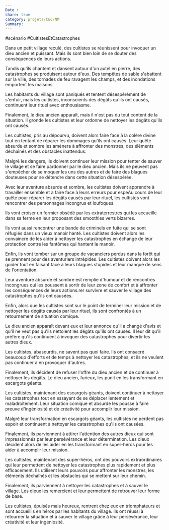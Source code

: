 ```yaml
---
Date : 
share: true 
category: projets/C&C/NM
Summary: 
---
```


#scénario #CultistesEtCatastrophes 

Dans un petit village reculé, des cultistes se réunissent pour invoquer un dieu ancien et puissant. Mais ils sont bien loin de se douter des conséquences de leurs actions.

Tandis qu'ils chantent et dansent autour d'un autel en pierre, des catastrophes se produisent autour d'eux. Des tempêtes de sable s'abattent sur la ville, des tornades de feu ravagent les champs, et des inondations emportent les maisons.

Les habitants du village sont paniqués et tentent désespérément de s'enfuir, mais les cultistes, inconscients des dégâts qu'ils ont causés, continuent leur rituel avec enthousiasme.

Finalement, le dieu ancien apparaît, mais il n'est pas du tout content de la situation. Il gronde les cultistes et leur ordonne de nettoyer les dégâts qu'ils ont causés.

Les cultistes, pris au dépourvu, doivent alors faire face à la colère divine tout en tentant de réparer les dommages qu'ils ont causés. Leur quête absurde et sombre les amènera à affronter des monstres, des éléments déchaînés et des obstacles inattendus.

Malgré les dangers, ils doivent continuer leur mission pour tenter de sauver le village et se faire pardonner par le dieu ancien. Mais ils ne peuvent pas s'empêcher de se moquer les uns des autres et de faire des blagues douteuses pour se détendre dans cette situation désespérée.

Avec leur aventure absurde et sombre, les cultistes doivent apprendre à travailler ensemble et à faire face à leurs erreurs pour espéAu cours de leur quête pour réparer les dégâts causés par leur rituel, les cultistes vont rencontrer des personnages incongrus et loufoques.

Ils vont croiser un fermier obsédé par les extraterrestres qui les accueille dans sa ferme en leur proposant des smoothies verts bizarres.

Ils vont aussi rencontrer une bande de criminels en fuite qui se sont réfugiés dans un vieux manoir hanté. Les cultistes doivent alors les convaincre de les aider à nettoyer les catastrophes en échange de leur protection contre les fantômes qui hantent le manoir.

Enfin, ils vont tomber sur un groupe de vacanciers perdus dans la forêt qui se prennent pour des aventuriers intrépides. Les cultistes doivent alors les guider tout en faisant face à leurs blagues stupides et leur manque de sens de l'orientation.

Leur aventure absurde et sombre est remplie d'humour et de rencontres incongrues qui les poussent à sortir de leur zone de confort et à affronter les conséquences de leurs actions.rer survivre et sauver le village des catastrophes qu'ils ont causées.

Enfin, alors que les cultistes sont sur le point de terminer leur mission et de nettoyer les dégâts causés par leur rituel, ils sont confrontés à un retournement de situation comique.

Le dieu ancien apparaît devant eux et leur annonce qu'il a changé d'avis et qu'il ne veut pas qu'ils nettoient les dégâts qu'ils ont causés. Il leur dit qu'il préfère qu'ils continuent à invoquer des catastrophes pour divertir les autres dieux.

Les cultistes, abasourdis, ne savent pas quoi faire. Ils ont consacré beaucoup d'efforts et de temps à nettoyer les catastrophes, et ils ne veulent pas continuer à en provoquer d'autres.

Finalement, ils décident de refuser l'offre du dieu ancien et de continuer à nettoyer les dégâts. Le dieu ancien, furieux, les punit en les transformant en escargots géants.

Les cultistes, maintenant des escargots géants, doivent continuer à nettoyer les catastrophes tout en essayant de se déplacer lentement et maladroitement. Leur situation comique et absurde les pousse à faire preuve d'ingéniosité et de créativité pour accomplir leur mission.

Malgré leur transformation en escargots géants, les cultistes ne perdent pas espoir et continuent à nettoyer les catastrophes qu'ils ont causées.

Finalement, ils parviennent à attirer l'attention des autres dieux qui sont impressionnés par leur persévérance et leur détermination. Les dieux décident alors de les aider en les transformant en super-héros pour les aider à accomplir leur mission.

Les cultistes, maintenant des super-héros, ont des pouvoirs extraordinaires qui leur permettent de nettoyer les catastrophes plus rapidement et plus efficacement. Ils utilisent leurs pouvoirs pour affronter les monstres, les éléments déchaînés et les obstacles qui se mettent sur leur chemin.

Finalement, ils parviennent à nettoyer les catastrophes et à sauver le village. Les dieux les remercient et leur permettent de retrouver leur forme de base.

Les cultistes, épuisés mais heureux, rentrent chez eux en triomphateurs et sont accueillis en héros par les habitants du village. Ils ont réussi à retourner la situation et à sauver le village grâce à leur persévérance, leur créativité et leur ingéniosité.